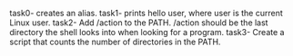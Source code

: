 task0-  creates an alias.
task1-  prints hello user, where user is the current Linux user.
task2- Add /action to the PATH. /action should be the last directory the shell looks into when looking for a program.
task3- Create a script that counts the number of directories in the PATH.
